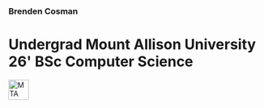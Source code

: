 ### Brenden Cosman

# Undergrad Mount Allison University 26' BSc Computer Science
<picture>
  <img alt="MTA Logo" src="https://upload.wikimedia.org/wikipedia/en/thumb/7/79/Mount_Allison_University_Seal.svg/1200px-Mount_Allison_University_Seal.svg.png" width="40" height="40"></img>
</picture>

